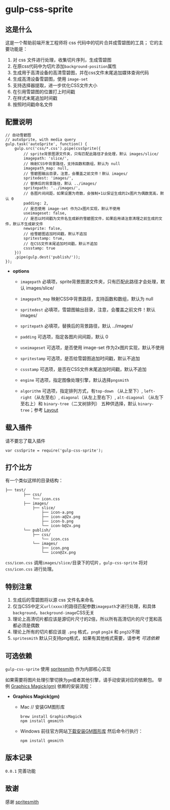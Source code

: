# gulp-css-sprite

## 这是什么

这是一个帮助前端开发工程师将 css 代码中的切片合并成雪碧图的工具；
它的主要功能是：

1. 对 css 文件进行处理，收集切片序列，生成雪碧图
2. 在原css代码中为切片添加`background-position`属性
3. 生成用于高清设备的高清雪碧图，并在css文件末尾追加媒体查询代码
4. 生成高清设备雪碧图，使用 `image-set`
5. 支持选择器提取，进一步优化CSS文件大小
6. 在引用雪碧图的位置打上时间戳
7. 在样式末尾追加时间戳
8. 按照时间戳命名文件


## 配置说明

```
// 自动雪碧图
// autoSprite, with media query
gulp.task('autoSprite', function() {
    gulp.src('css/*.css').pipe(cssSprite({
        // sprite背景图源文件夹，只有匹配此路径才会处理，默认 images/slice/
        imagepath: 'slice/',
        // 映射CSS中背景路径，支持函数和数组，默认为 null
        imagepath_map: null,
        // 雪碧图输出目录，注意，会覆盖之前文件！默认 images/
        spritedest: 'images/',
        // 替换后的背景路径，默认 ../images/
        spritepath: '../images/',
        // 各图片间间距，如果设置为奇数，会强制+1以保证生成的2x图片为偶数宽高，默认 0
        padding: 2,
        // 是否使用 image-set 作为2x图片实现，默认不使用
        useimageset: false,
        // 是否以时间戳为文件名生成新的雪碧图文件，如果启用请注意清理之前生成的文件，默认不生成新文件
        newsprite: false,
        // 给雪碧图追加时间戳，默认不追加
        spritestamp: true,
        // 在CSS文件末尾追加时间戳，默认不追加
        cssstamp: true
    }))
    .pipe(gulp.dest('publish/'));
});
```

* **options**

    * `imagepath`
        必填项，sprite背景图源文件夹，只有匹配此路径才会处理，默认 images/slice/

    * `imagepath_map`
        映射CSS中背景路径，支持函数和数组，默认为 null

    * `spritedest`
        必填项，雪碧图输出目录，注意，会覆盖之前文件！默认 images/

    * `spritepath`
        必填项，替换后的背景路径，默认 ../images/

    * `padding`
        可选项，指定各图片间间距，默认 0

    * `useimageset`
        可选项，是否使用 image-set 作为2x图片实现，默认不使用

    * `spritestamp`
        可选项，是否给雪碧图追加时间戳，默认不追加

    * `cssstamp`
        可选项，是否在CSS文件末尾追加时间戳，默认不追加

    * `engine`
        可选项，指定图像处理引擎，默认选择`pngsmith`

    * `algorithm`
        可选项，指定排列方式，有`top-down` （从上至下）, `left-right`（从左至右）, `diagonal`（从左上至右下）, `alt-diagonal` （从左下至右上）和 `binary-tree`（二叉树排列） 五种供选择，默认 `binary-tree`；参考 [Layout](https://github.com/twolfson/layout/)


## 载入插件

请不要忘了载入插件

```
var cssSprite = require('gulp-css-sprite');
```

## 打个比方

有一个类似这样的目录结构：

```
├── test/
        ├── css/
            └── icon.css
        ├── images/
            ├── slice/
                ├── icon-a.png
                ├── icon-a@2x.png
                ├── icon-b.png
                └── icon-b@2x.png
        └── publish/
            ├── css/
                └── icon.css
            └── images/
                ├── icon.png
                └── icon@2x.png
```

`css/icon.css` 调用`images/slice/`目录下的切片，`gulp-css-sprite` 将对 `css/icon.css` 进行处理。


## 特别注意

1. 生成后的雪碧图将以源 css 文件名来命名
2. 仅当CSS中定义`url(xxxx)`的路径匹配参数`imagepath`才进行处理，和具体`background`，`background-image`CSS无关
3. 理论上高清切片都应该是源切片尺寸的2倍，所以所有高清切片的尺寸宽和高都必须是偶数
4. 理论上所有的切片都应该是 `.png` 格式，`png8` `png24` 和 `png32`不限
5. `spritesmith` 默认只支持png格式，如果有其他格式需要，请参考 *可选依赖*

## 可选依赖

`gulp-css-sprite` 使用 [spritesmith](https://github.com/Ensighten/spritesmith) 作为内部核心实现

如果需要将图片处理引擎切换为`gm`或者其他引擎，请手动安装对应的依赖包。
举例 [Graphics Magick(gm)](http://www.graphicsmagick.org/) 依赖的安装流程：

* **Graphics Magick(gm)**

    * Mac
        // 安装GM图形库
        ```
        brew install GraphicsMagick
        npm install gmsmith
        ```

    * Windows
        前往官方网站[下载安装GM图形库](http://www.graphicsmagick.org/download.html)
        然后命令行执行：
        ```
        npm install gmsmith
        ```


## 版本记录

`0.0.1` 完善功能


## 致谢

感谢 [spritesmith](https://github.com/Ensighten/spritesmith)

